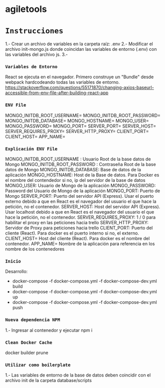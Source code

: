 # agiletools

# `Instrucciones`

1.- Crear un archivo de variables en la carpeta raíz: .env
2.- Modificar el archivo init-mongo.js donde coincidan las variables de entorno (.env) con las variables del archivo js.
3.-

### `Variables de Entorno`

React se ejecuta en el navegador. Primero construye un "Bundle" desde webpack hardcodeando todas las variables de entorno.
https://stackoverflow.com/questions/55171870/changing-axios-baseurl-accessible-from-env-file-after-building-react-app

### `ENV File`

MONGO_INITDB_ROOT_USERNAME=
MONGO_INITDB_ROOT_PASSWORD=
MONGO_INITDB_DATABASE=
MONGO_HOSTNAME=
MONGO_USER=
MONGO_PASSWORD=
MONGO_PORT=
SERVER_PORT=
SERVER_HOST=
SERVER_REQUIRES_PROXY=
SERVER_HTTP_PROXY=
CLIENT_PORT=
CLIENT_HOST=
APP_NAME=

### `Explicación ENV File`

MONGO_INITDB_ROOT_USERNAME : Usuario Root de la base datos de Mongo
MONGO_INITDB_ROOT_PASSWORD : Contraseña Root de la base datos de Mongo
MONGO_INITDB_DATABASE: Base de datos de la aplicación
MONGO_HOSTNAME: Host de la Base de datos. Para Docker es el nombre del contendedor si no, ip del servidor de la base de datos
MONGO_USER: Usuario de Mongo de la aplicación
MONGO_PASSWORD: Password del Usuario de Mongo de la aplicación
MONGO_PORT: Puerto de Mongo
SERVER_PORT: Puerto del servidor API (Express). Usar el puerto externo debido a que en React es el navegador del usuario el que hace la petición, no el contenedor.
SERVER_HOST: Host del servidor API (Express). Usar localhost debido a que en React es el navegador del usuario el que hace la petición, no el contenedor.
SERVER_REQUIRES_PROXY: 1 / 0 para habilitar el proxy en las peticiones hacia trello
SERVER_HTTP_PROXY: Servidor de Proxy para peticiones hacia trello
CLIENT_PORT: Puerto del cliente (React). Para docker es el puerto interno si no, el externo.
CLIENT_HOST= Host del cliente (React). Para docker es el nombre del contenedor.
APP_NAME= Nombre de la aplicación para referencia en los nombre de los contenedores

### `Inicio`

Desarrollo:

- docker-compose -f docker-compose.yml -f docker-compose-dev.yml build
- docker-compose -f docker-compose.yml -f docker-compose-dev.yml up
- docker-compose -f docker-compose.yml -f docker-compose-dev.yml push

### `Nueva dependencia NPM`

1.- Ingresar al contenedor y ejecutar npm i <paquete>

### `Clean Docker Cache`

docker builder prune

### `Utilizar como boilerplate`

1.- Las variables de entorno de la base de datos deben coincidir con el archivo init de la carpeta database/scripts
